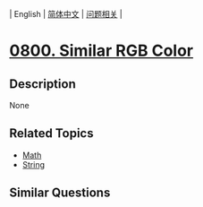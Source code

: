 
| English | [简体中文](README.md) | [问题相关](QUESTION.md) |
# [0800. Similar RGB Color](https://leetcode-cn.com/problems/similar-rgb-color/)
## Description
None
## Related Topics
- [Math](https://leetcode-cn.com/tag/math)
- [String](https://leetcode-cn.com/tag/string)
## Similar Questions

